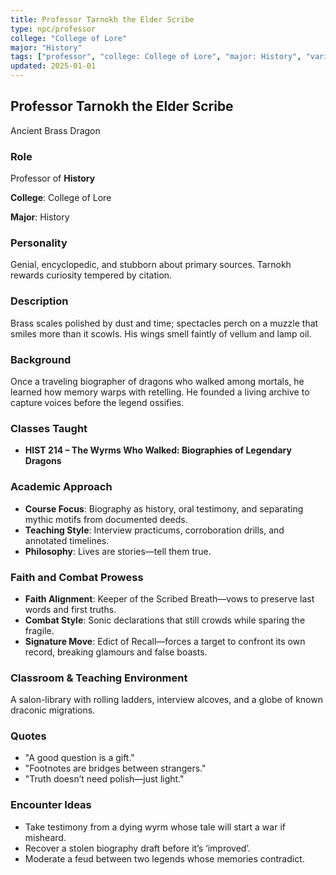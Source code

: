 ```yaml
---
title: Professor Tarnokh the Elder Scribe
type: npc/professor
college: "College of Lore"
major: "History"
tags: ["professor", "college: College of Lore", "major: History", "variant:brass"]
updated: 2025-01-01
---
```


## Professor Tarnokh the Elder Scribe

Ancient Brass Dragon

### Role

Professor of **History**

**College**: College of Lore

**Major**: History

### Personality

Genial, encyclopedic, and stubborn about primary sources. Tarnokh rewards curiosity tempered by citation.

### Description

Brass scales polished by dust and time; spectacles perch on a muzzle that smiles more than it scowls. His wings smell faintly of vellum and lamp oil.

### Background

Once a traveling biographer of dragons who walked among mortals, he learned how memory warps with retelling. He founded a living archive to capture voices before the legend ossifies.

### Classes Taught

- **HIST 214 – The Wyrms Who Walked: Biographies of Legendary Dragons**

### Academic Approach

- **Course Focus**: Biography as history, oral testimony, and separating mythic motifs from documented deeds.
- **Teaching Style**: Interview practicums, corroboration drills, and annotated timelines.
- **Philosophy**: Lives are stories—tell them true.

### Faith and Combat Prowess

- **Faith Alignment**: Keeper of the Scribed Breath—vows to preserve last words and first truths.
- **Combat Style**: Sonic declarations that still crowds while sparing the fragile.
- **Signature Move**: Edict of Recall—forces a target to confront its own record, breaking glamours and false boasts.

### Classroom & Teaching Environment

A salon-library with rolling ladders, interview alcoves, and a globe of known draconic migrations.

### Quotes

- "A good question is a gift."
- "Footnotes are bridges between strangers."
- "Truth doesn’t need polish—just light."

### Encounter Ideas

- Take testimony from a dying wyrm whose tale will start a war if misheard.
- Recover a stolen biography draft before it’s ‘improved’.
- Moderate a feud between two legends whose memories contradict.
